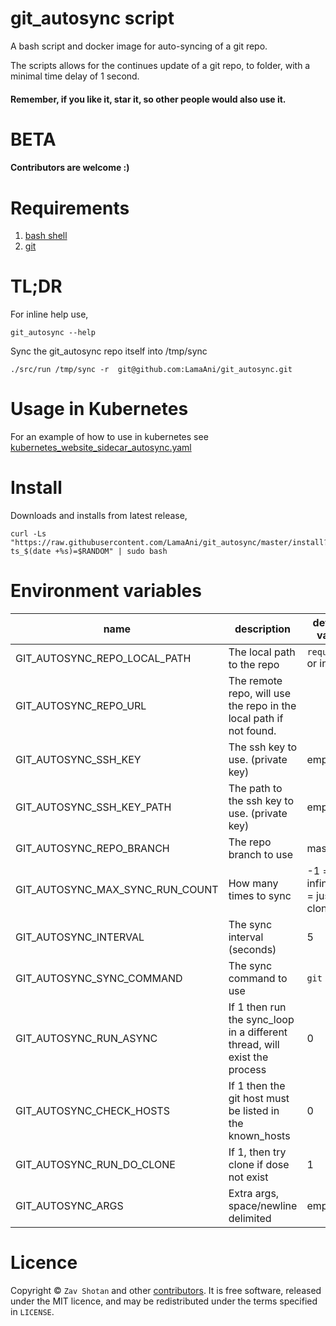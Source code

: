 # git_autosync script

A bash script and docker image for auto-syncing of a git repo.

The scripts allows for the continues update of a git repo, to folder, with a
minimal time delay of 1 second.

#### Remember, if you like it, star it, so other people would also use it.

# BETA

#### Contributors are welcome :)

# Requirements

1. [bash shell](<https://en.wikipedia.org/wiki/Bash_(Unix_shell)>)
2. [git](https://git-scm.com/)

# TL;DR

For inline help use,

```shell
git_autosync --help
```

Sync the git_autosync repo itself into /tmp/sync

```shell
./src/run /tmp/sync -r  git@github.com:LamaAni/git_autosync.git
```

# Usage in Kubernetes

For an example of how to use in kubernetes see [kubernetes_website_sidecar_autosync.yaml](examples/kubernetes_website_sidecar_autosync.yaml)

# Install

Downloads and installs from latest release,

```shell
curl -Ls "https://raw.githubusercontent.com/LamaAni/git_autosync/master/install?ts_$(date +%s)=$RANDOM" | sudo bash
```

# Environment variables

name | description | default value
---|---|---
GIT_AUTOSYNC_REPO_LOCAL_PATH | The local path to the repo | `required!` or inline
GIT_AUTOSYNC_REPO_URL | The remote repo, will use the repo in the local path if not found.
GIT_AUTOSYNC_SSH_KEY | The ssh key to use. (private key) | empty
GIT_AUTOSYNC_SSH_KEY_PATH | The path to the ssh key to use. (private key) | empty
GIT_AUTOSYNC_REPO_BRANCH | The repo branch to use | master
GIT_AUTOSYNC_MAX_SYNC_RUN_COUNT | How many times to sync | -1 = infinity, 0 = just clone
GIT_AUTOSYNC_INTERVAL | The sync interval (seconds) | 5
GIT_AUTOSYNC_SYNC_COMMAND | The sync command to use | `git pull`
GIT_AUTOSYNC_RUN_ASYNC | If 1 then run the sync_loop in a different thread, will exist the process | 0
GIT_AUTOSYNC_CHECK_HOSTS | If 1 then the git host must be listed in the known_hosts | 0
GIT_AUTOSYNC_RUN_DO_CLONE | If 1, then try clone if dose not exist | 1
GIT_AUTOSYNC_ARGS | Extra args, space/newline delimited | empty

# Licence

Copyright ©
`Zav Shotan` and other [contributors](https://github.com/LamaAni/git_autosync/graphs/contributors).
It is free software, released under the MIT licence, and may be redistributed under the terms specified in `LICENSE`.
